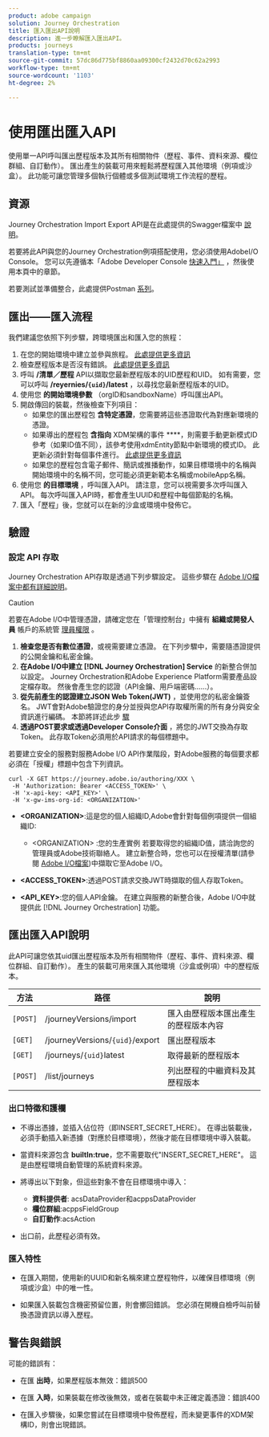 ```yaml
---
product: adobe campaign
solution: Journey Orchestration
title: 匯入匯出API說明
description: 進一步瞭解匯入匯出API。
products: journeys
translation-type: tm+mt
source-git-commit: 57dc86d775bf8860aa09300cf2432d70c62a2993
workflow-type: tm+mt
source-wordcount: '1103'
ht-degree: 2%

---
```



# 使用匯出匯入API

使用單一API呼叫匯出歷程版本及其所有相關物件（歷程、事件、資料來源、欄位群組、自訂動作）。 匯出產生的裝載可用來輕鬆將歷程匯入其他環境（例項或沙盒）。
此功能可讓您管理多個執行個體或多個測試環境工作流程的歷程。


## 資源

Journey Orchestration Import Export API是在此處提供的Swagger檔案中 [說明](https://adobedocs.github.io/JourneyAPI/docs/)。

若要將此API與您的Journey Orchestration例項搭配使用，您必須使用AdobeI/O Console。 您可以先遵循本「Adobe Developer Console [快速入門」](https://www.adobe.io/apis/experienceplatform/console/docs.html#!AdobeDocs/adobeio-console/master/getting-started.md) ，然後使用本頁中的章節。

若要測試並準備整合，此處提供Postman [系列](https://raw.githubusercontent.com/AdobeDocs/JourneyAPI/master/postman-collections/Journey-Orchestration_Export-import-API_postman-collection.json)。


## 匯出——匯入流程

我們建議您依照下列步驟，跨環境匯出和匯入您的旅程：

1. 在您的開始環境中建立並參與旅程。 [此處提供更多資訊](https://docs.adobe.com/content/help/zh-Hant/journeys/using/building-journeys/about-journey-building/journey.html)
1. 檢查歷程版本是否沒有錯誤。 [此處提供更多資訊](https://docs.adobe.com/content/help/en/journeys/using/building-journeys/testing-the-journey.html)
1. 呼叫 **/清單／歷程** API以擷取您最新歷程版本的UID歷程和UID。 如有需要，您可以呼叫 **/reyernies/`{uid}`/latest** ，以尋找您最新歷程版本的UID。
1. 使用您 **的開始環境參數** （orgID和sandboxName）呼叫匯出API。
1. 開啟傳回的裝載，然後檢查下列項目：
   * 如果您的匯出歷程包 **含特定憑證**，您需要將這些憑證取代為對應新環境的憑證。
   * 如果導出的歷程包 **含指向** XDM架構的事件 ****，則需要手動更新模式ID參考（如果ID值不同），該參考使用xdmEntity節點中新環境的模式ID。 此更新必須針對每個事件進行。 [此處提供更多資訊](https://docs.adobe.com/content/help/en/journeys/using/events-journeys/experience-event-schema.html)
   * 如果您的歷程包含電子郵件、簡訊或推播動作，如果目標環境中的名稱與開始環境中的名稱不同，您可能必須更新範本名稱或mobileApp名稱。
1. 使用您 **的目標環境** ，呼叫匯入API。 請注意，您可以視需要多次呼叫匯入API。 每次呼叫匯入API時，都會產生UUID和歷程中每個節點的名稱。
1. 匯入「歷程」後，您就可以在新的沙盒或環境中發佈它。


## 驗證

### 設定 API 存取

Journey Orchestration API存取是透過下列步驟設定。 這些步驟在 [Adobe I/O檔案中都有詳細說明](https://www.adobe.io/authentication/auth-methods.html#!AdobeDocs/adobeio-auth/master/AuthenticationOverview/ServiceAccountIntegration.md)。

>[!CAUTION]
>
>若要在Adobe I/O中管理憑證，請確定您在「管理控制台」中擁有 <b>組織或開發人員</b> 帳戶的系統管 [理員權限](https://helpx.adobe.com/enterprise/using/manage-developers.html) 。

1. **檢查您是否有數位憑證**，或視需要建立憑證。 在下列步驟中，需要隨憑證提供的公開金鑰和私密金鑰。
1. **在Adobe I/O中建立 [!DNL Journey Orchestration] Service** 的新整合併加以設定。 Journey Orchestration和Adobe Experience Platform需要產品設定檔存取。 然後會產生您的認證（API金鑰、用戶端密碼……）。
1. **從先前產生的認證建立JSON Web Token(JWT)** ，並使用您的私密金鑰簽名。 JWT會對Adobe驗證您的身分並授與您API存取權所需的所有身分與安全資訊進行編碼。 本節將詳述此步 [驟](https://www.adobe.io/authentication/auth-methods.html#!AdobeDocs/adobeio-auth/master/JWT/JWT.md)
1. **透過POST要求或透過Developer Console介面** ，將您的JWT交換為存取Token。 此存取Token必須用於API請求的每個標題中。

若要建立安全的服務對服務Adobe I/O API作業階段，對Adobe服務的每個要求都必須在「授權」標題中包含下列資訊。

```
curl -X GET https://journey.adobe.io/authoring/XXX \
 -H 'Authorization: Bearer <ACCESS_TOKEN>' \
 -H 'x-api-key: <API_KEY>' \
 -H 'x-gw-ims-org-id: <ORGANIZATION>'
```

* **&lt;ORGANIZATION>**:這是您的個人組織ID,Adobe會針對每個例項提供一個組織ID:

   * &lt;ORGANIZATION> :您的生產實例
   若要取得您的組織ID值，請洽詢您的管理員或Adobe技術聯絡人。 建立新整合時，您也可以在授權清單(請參閱 [Adobe I/O檔案](https://www.adobe.io/authentication.html))中擷取它至Adobe I/O。

* **&lt;ACCESS_TOKEN>**:透過POST請求交換JWT時擷取的個人存取Token。

* **&lt;API_KEY>**:您的個人API金鑰。 在建立與服務的新整合後，Adobe I/O中就提供此 [!DNL Journey Orchestration] 功能。



## 匯出匯入API說明

此API可讓您依其uid匯出歷程版本及所有相關物件（歷程、事件、資料來源、欄位群組、自訂動作）。
產生的裝載可用來匯入其他環境（沙盒或例項）中的歷程版本。

| 方法 | 路徑 | 說明 |
|---|---|---|
| `[POST]` | /journeyVersions/import | 匯入由歷程版本匯出產生的歷程版本內容 |
| `[GET]` | /journeyVersions/`{uid}`/export | 匯出歷程版本 |
| `[GET]` | /journeys/`{uid}`latest | 取得最新的歷程版本 |
| `[POST]` | /list/journeys | 列出歷程的中繼資料及其歷程版本 |


### 出口特徵和護欄

* 不導出憑據，並插入佔位符（即INSERT_SECRET_HERE）。
在導出裝載後，必須手動插入新憑據（對應於目標環境），然後才能在目標環境中導入裝載。

* 當資料來源包含 **builtIn:true**，您不需要取代&quot;INSERT_SECRET_HERE&quot;。 這是由歷程環境自動管理的系統資料來源。

* 將導出以下對象，但這些對象不會在目標環境中導入：
   * **資料提供者**: acsDataProvider和acppsDataProvider
   * **欄位群組**:acppsFieldGroup
   * **自訂動作**:acsAction

* 出口前，此歷程必須有效。

### 匯入特性

* 在匯入期間，使用新的UUID和新名稱來建立歷程物件，以確保目標環境（例項或沙盒）中的唯一性。

* 如果匯入裝載包含機密預留位置，則會擲回錯誤。 您必須在開機自檢呼叫前替換憑證資訊以導入歷程。

## 警告與錯誤

可能的錯誤有：

* 在匯 **出時**，如果歷程版本無效：錯誤500

* 在匯 **入時**，如果裝載在修改後無效，或者在裝載中未正確定義憑證：錯誤400

* 在匯入步驟後，如果您嘗試在目標環境中發佈歷程，而未變更事件的XDM架構ID，則會出現錯誤。

